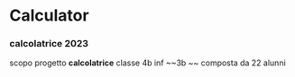 # Calculator
### calcolatrice 2023
scopo progetto **calcolatrice** 
classe 4b inf 	~~3b	~~ composta da 22 alunni